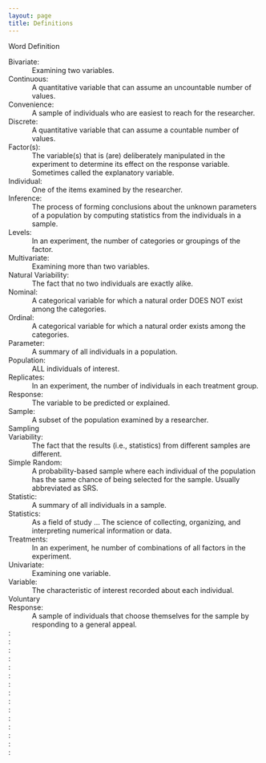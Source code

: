 ```yaml
---
layout: page
title: Definitions
---
```


<div class="panel panel-info">
  <div class="panel-heading">Word <span class="pull-right">Definition</span></div>
  <div class="panel-body">
    <dl class="dl-horizontal">

<dt>Bivariate</dt><dd>Examining two variables.</dd>
<dt>Continuous</dt><dd>A quantitative variable that can assume an uncountable number of values.</dd>
<dt>Convenience</dt><dd>A sample of individuals who are easiest to reach for the researcher.</dd>
<dt>Discrete</dt><dd>A quantitative variable that can assume a countable number of values.</dd>
<dt>Factor(s)</dt><dd>The variable(s) that is (are) deliberately manipulated in the experiment to determine its effect on the response variable. Sometimes called the explanatory variable.</dd>
<dt>Individual</dt><dd>One of the items examined by the researcher.</dd>
<dt>Inference</dt><dd>The process of forming conclusions about the unknown parameters of a population by computing statistics from the individuals in a sample.</dd>
<dt>Levels</dt><dd>In an experiment, the number of categories or groupings of the factor.</dd>
<dt>Multivariate</dt><dd>Examining more than two variables.</dd>
<dt>Natural Variability</dt><dd>The fact that no two individuals are exactly alike.</dd>
<dt>Nominal</dt><dd>A categorical variable for which a natural order DOES NOT exist among the categories.</dd>
<dt>Ordinal</dt><dd>A categorical variable for which a natural order exists among the categories.</dd>
<dt>Parameter</dt><dd>A summary of all individuals in a population.</dd>
<dt>Population</dt><dd>ALL individuals of interest.</dd>
<dt>Replicates</dt><dd>In an experiment, the number of individuals in each treatment group.</dd>
<dt>Response</dt><dd>The variable to be predicted or explained.</dd>
<dt>Sample</dt><dd>A subset of the population examined by a researcher.</dd>
<dt>Sampling Variability</dt><dd>The fact that the results (i.e., statistics) from different samples are different.</dd>
<dt>Simple Random</dt><dd>A probability-based sample where each individual of the population has the same chance of being selected for the sample. Usually abbreviated as SRS.</dd>
<dt>Statistic</dt><dd>A summary of all individuals in a sample.</dd>
<dt>Statistics</dt><dd>As a field of study ... The science of
collecting, organizing, and interpreting numerical information or data.</dd>
<dt>Treatments</dt><dd>In an experiment, he number of combinations of all factors in the experiment.</dd>
<dt>Univariate</dt><dd>Examining one variable.</dd>
<dt>Variable</dt><dd>The characteristic of interest recorded about each individual.</dd>
<dt>Voluntary Response</dt><dd>A sample of individuals that choose themselves for the sample by responding to a general appeal.</dd>

<dt></dt><dd></dd>
<dt></dt><dd></dd>
<dt></dt><dd></dd>
<dt></dt><dd></dd>
<dt></dt><dd></dd>
<dt></dt><dd></dd>
<dt></dt><dd></dd>
<dt></dt><dd></dd>
<dt></dt><dd></dd>
<dt></dt><dd></dd>
<dt></dt><dd></dd>
<dt></dt><dd></dd>
<dt></dt><dd></dd>
<dt></dt><dd></dd>
<dt></dt><dd></dd>
</dl>

  </div>
</div>

<style>
.panel .dl-horizontal dt {
    white-space: normal;
    width: 25%;
}
.panel .dl-horizontal dt:after {
    content: ":";
}
.panel .dl-horizontal dd {
    padding-left: 0.5em;
}

</style>

